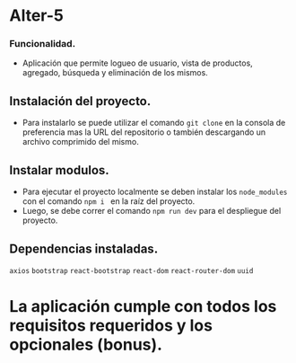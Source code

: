 # Alter-5


### Funcionalidad.

- Aplicación que permite logueo de usuario, vista de productos, agregado, búsqueda y eliminación de los mismos.


## Instalación del proyecto.

- Para instalarlo se puede utilizar el comando `git clone` en la consola de preferencia mas la URL del repositorio o también descargando un archivo comprimido del mismo.


## Instalar modulos.

- Para ejecutar el proyecto localmente se deben instalar los `node_modules` con el comando `npm i ` en la raíz del proyecto.
- Luego, se debe correr el comando `npm run dev` para el despliegue del proyecto.


## Dependencias instaladas.

`axios`
`bootstrap`
`react-bootstrap`
`react-dom`
`react-router-dom`
`uuid`

# La aplicación cumple con todos los requisitos requeridos y los opcionales (bonus).